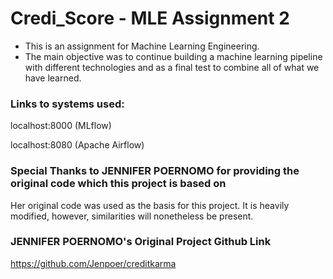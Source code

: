 # Credi_Score - MLE Assignment 2
- This is an assignment for Machine Learning Engineering.
- The main objective was to continue building a machine learning pipeline with different technologies and as a final test to combine all of what we have learned.

### Links to systems used: 
<p>localhost:8000 (MLflow)</p>
<p>localhost:8080 (Apache Airflow) </p>

### Special Thanks to JENNIFER POERNOMO for providing the original code which this project is based on
<p> Her original code was used as the basis for this project. It is heavily modified, however, similarities will nonetheless be present.</p>

### JENNIFER POERNOMO's Original Project Github Link
https://github.com/Jenpoer/creditkarma